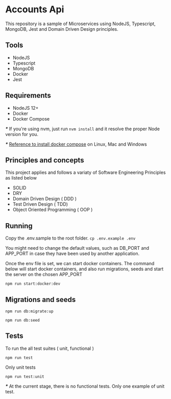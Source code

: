 # Accounts Api 

This repository is a sample of Microservices using NodeJS, Typescript, MongoDB, Jest and Domain Driven Design principles. 

## Tools

- NodeJS
- Typescript
- MongoDB
- Docker
- Jest

## Requirements 

- NodeJS 12+
- Docker
- Docker Compose 

___*___ If you're using nvm, just run ```nvm install``` and it resolve the proper Node version for you.

___*___ [Reference to install docker compose](https://docs.docker.com/compose/install) on Linux, Mac and Windows

## Principles and concepts

This project applies and follows a variaty of Software Engineering Principles as listed below

- SOLID
- DRY
- Domain Driven Design ( DDD )
- Test Driven Design ( TDD) 
- Object Oriented Programming ( OOP )

## Running

Copy the .env.sample to the root folder.
```cp .env.example .env```

You might need to change the default values, such as DB_PORT and APP_PORT in case they have been used by another application.

Once the env file is set, we can start docker containers. The command below will start docker containers, and also run migrations, seeds and start the server on the chosen APP_PORT

```npm run start:docker:dev```

## Migrations and seeds

```npm run db:migrate:up``` 

```npm run db:seed```

## Tests

To run the all test suites ( unit, functional )

```npm run test``` 

Only unit tests

```npm run test:unit```

___*___ At the current stage, there is no functional tests. Only one example of unit test. 

